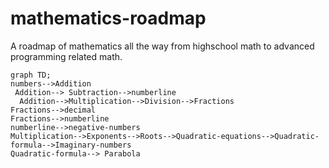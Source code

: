 # mathematics-roadmap
A roadmap of mathematics all the way from highschool math to advanced programming related math.


```mermaid
graph TD;
numbers-->Addition
 Addition--> Subtraction-->numberline
  Addition-->Multiplication-->Division-->Fractions
Fractions-->decimal
Fractions-->numberline
numberline-->negative-numbers
Multiplication-->Exponents-->Roots-->Quadratic-equations-->Quadratic-formula-->Imaginary-numbers
Quadratic-formula--> Parabola

```
